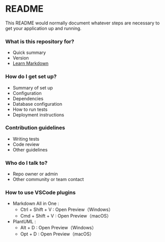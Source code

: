# README #

This README would normally document whatever steps are necessary to get your application up and running.

### What is this repository for? ###

* Quick summary
* Version
* [Learn Markdown](https://bitbucket.org/tutorials/markdowndemo)

### How do I get set up? ###

* Summary of set up
* Configuration
* Dependencies
* Database configuration
* How to run tests
* Deployment instructions

### Contribution guidelines ###

* Writing tests
* Code review
* Other guidelines

### Who do I talk to? ###

* Repo owner or admin
* Other community or team contact

### How to use VSCode plugins ###

* Markdown All in One :
  * Ctrl + Shift + V : Open Preview（Windows）
  * Cmd + Shift + V : Open Preview（macOS）
* PlantUML :
  * Alt + D : Open Preview（Windows）
  * Opt + D : Open Preview（macOS）